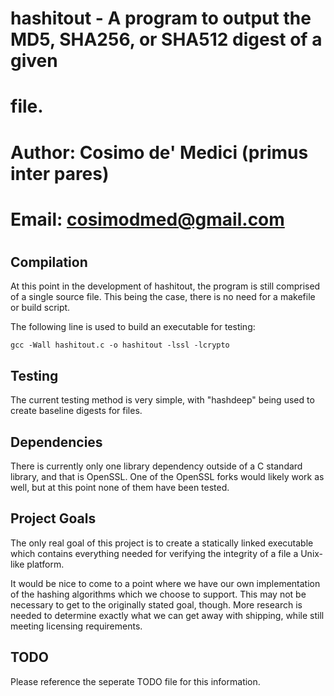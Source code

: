 #
#
# hashitout - A program to output the MD5, SHA256, or SHA512 digest of a given
#             file.
#
# Author: Cosimo de' Medici (primus inter pares)
# Email: cosimodmed@gmail.com
#
#

 Compilation
-------------
At this point in the development of hashitout, the program is still comprised of
a single source file. This being the case, there is no need for a makefile or
build script.

The following line is used to build an executable for testing:

    gcc -Wall hashitout.c -o hashitout -lssl -lcrypto


 Testing
---------
The current testing method is very simple, with "hashdeep" being used to create
baseline digests for files.


 Dependencies
--------------
There is currently only one library dependency outside of a C standard library,
and that is OpenSSL. One of the OpenSSL forks would likely work as well, but at
this point none of them have been tested.


 Project Goals
---------------
The only real goal of this project is to create a statically linked executable
which contains everything needed for verifying the integrity of a file a Unix-
like platform.

It would be nice to come to a point where we have our own implementation of the
hashing algorithms which we choose to support. This may not be necessary to get
to the originally stated goal, though. More research is needed to determine
exactly what we can get away with shipping, while still meeting licensing
requirements.


 TODO
------
Please reference the seperate TODO file for this information.


